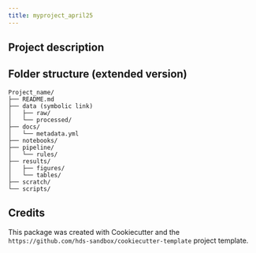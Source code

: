 ```yaml
---
title: myproject_april25
---
```

<!-- ADD DATE; AUTHOR, VERSION ETC. ABOVE -->


Project description
-------
<!-- ADD HERE -->

Folder structure (extended version)
-------

```plaintext
Project_name/
├── README.md
├── data (symbolic link)
│   ├── raw/
│   └── processed/
├── docs/
│   └── metadata.yml
├── notebooks/
├── pipeline/
│   └── rules/
├── results/
│   ├── figures/
│   └── tables/
├── scratch/
└── scripts/
```

Credits
-------

This package was created with Cookiecutter and the `https://github.com/hds-sandbox/cookiecutter-template` project template.
